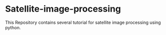 # Satellite-image-processing
This Repository contains several tutorial for satellite image processing using python.
